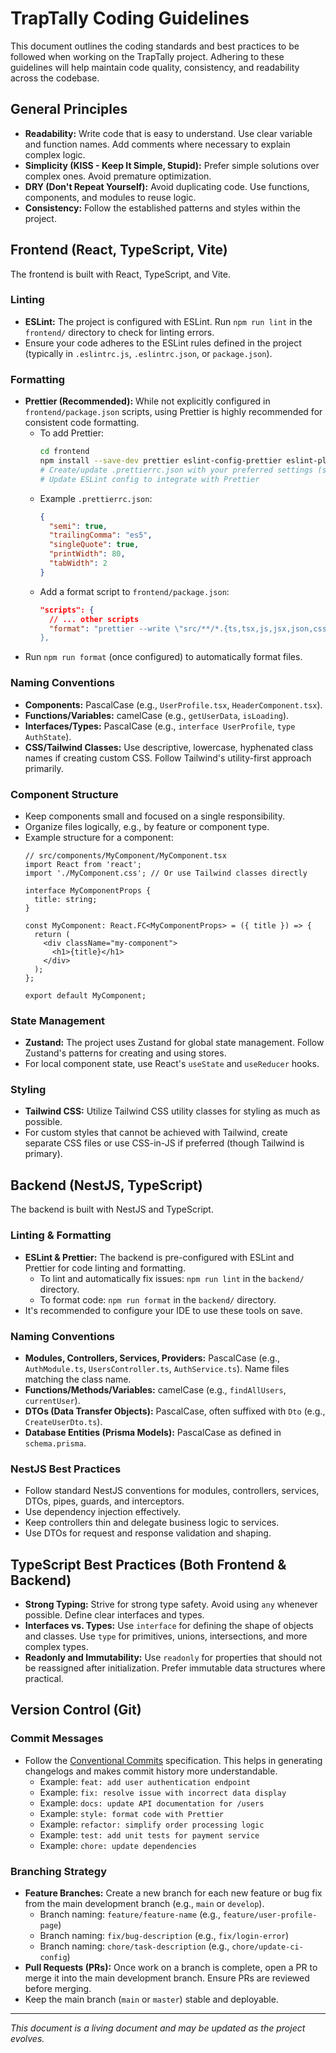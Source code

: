 # TrapTally Coding Guidelines

This document outlines the coding standards and best practices to be followed when working on the TrapTally project. Adhering to these guidelines will help maintain code quality, consistency, and readability across the codebase.

## General Principles

- **Readability:** Write code that is easy to understand. Use clear variable and function names. Add comments where necessary to explain complex logic.
- **Simplicity (KISS - Keep It Simple, Stupid):** Prefer simple solutions over complex ones. Avoid premature optimization.
- **DRY (Don't Repeat Yourself):** Avoid duplicating code. Use functions, components, and modules to reuse logic.
- **Consistency:** Follow the established patterns and styles within the project.

## Frontend (React, TypeScript, Vite)

The frontend is built with React, TypeScript, and Vite.

### Linting
- **ESLint:** The project is configured with ESLint. Run `npm run lint` in the `frontend/` directory to check for linting errors.
- Ensure your code adheres to the ESLint rules defined in the project (typically in `.eslintrc.js`, `.eslintrc.json`, or `package.json`).

### Formatting
- **Prettier (Recommended):** While not explicitly configured in `frontend/package.json` scripts, using Prettier is highly recommended for consistent code formatting.
  - To add Prettier:
    ```bash
    cd frontend
    npm install --save-dev prettier eslint-config-prettier eslint-plugin-prettier
    # Create/update .prettierrc.json with your preferred settings (see example below)
    # Update ESLint config to integrate with Prettier
    ```
  - Example `.prettierrc.json`:
    ```json
    {
      "semi": true,
      "trailingComma": "es5",
      "singleQuote": true,
      "printWidth": 80,
      "tabWidth": 2
    }
    ```
  - Add a format script to `frontend/package.json`:
    ```json
    "scripts": {
      // ... other scripts
      "format": "prettier --write \"src/**/*.{ts,tsx,js,jsx,json,css,md}\"
    },
    ```
- Run `npm run format` (once configured) to automatically format files.

### Naming Conventions
- **Components:** PascalCase (e.g., `UserProfile.tsx`, `HeaderComponent.tsx`).
- **Functions/Variables:** camelCase (e.g., `getUserData`, `isLoading`).
- **Interfaces/Types:** PascalCase (e.g., `interface UserProfile`, `type AuthState`).
- **CSS/Tailwind Classes:** Use descriptive, lowercase, hyphenated class names if creating custom CSS. Follow Tailwind's utility-first approach primarily.

### Component Structure
- Keep components small and focused on a single responsibility.
- Organize files logically, e.g., by feature or component type.
- Example structure for a component:
  ```tsx
  // src/components/MyComponent/MyComponent.tsx
  import React from 'react';
  import './MyComponent.css'; // Or use Tailwind classes directly

  interface MyComponentProps {
    title: string;
  }

  const MyComponent: React.FC<MyComponentProps> = ({ title }) => {
    return (
      <div className="my-component">
        <h1>{title}</h1>
      </div>
    );
  };

  export default MyComponent;
  ```

### State Management
- **Zustand:** The project uses Zustand for global state management. Follow Zustand's patterns for creating and using stores.
- For local component state, use React's `useState` and `useReducer` hooks.

### Styling
- **Tailwind CSS:** Utilize Tailwind CSS utility classes for styling as much as possible.
- For custom styles that cannot be achieved with Tailwind, create separate CSS files or use CSS-in-JS if preferred (though Tailwind is primary).

## Backend (NestJS, TypeScript)

The backend is built with NestJS and TypeScript.

### Linting & Formatting
- **ESLint & Prettier:** The backend is pre-configured with ESLint and Prettier for code linting and formatting.
  - To lint and automatically fix issues: `npm run lint` in the `backend/` directory.
  - To format code: `npm run format` in the `backend/` directory.
- It's recommended to configure your IDE to use these tools on save.

### Naming Conventions
- **Modules, Controllers, Services, Providers:** PascalCase (e.g., `AuthModule.ts`, `UsersController.ts`, `AuthService.ts`). Name files matching the class name.
- **Functions/Methods/Variables:** camelCase (e.g., `findAllUsers`, `currentUser`).
- **DTOs (Data Transfer Objects):** PascalCase, often suffixed with `Dto` (e.g., `CreateUserDto.ts`).
- **Database Entities (Prisma Models):** PascalCase as defined in `schema.prisma`.

### NestJS Best Practices
- Follow standard NestJS conventions for modules, controllers, services, DTOs, pipes, guards, and interceptors.
- Use dependency injection effectively.
- Keep controllers thin and delegate business logic to services.
- Use DTOs for request and response validation and shaping.

## TypeScript Best Practices (Both Frontend & Backend)

- **Strong Typing:** Strive for strong type safety. Avoid using `any` whenever possible. Define clear interfaces and types.
- **Interfaces vs. Types:** Use `interface` for defining the shape of objects and classes. Use `type` for primitives, unions, intersections, and more complex types.
- **Readonly and Immutability:** Use `readonly` for properties that should not be reassigned after initialization. Prefer immutable data structures where practical.

## Version Control (Git)

### Commit Messages
- Follow the [Conventional Commits](https://www.conventionalcommits.org/) specification. This helps in generating changelogs and makes commit history more understandable.
  - Example: `feat: add user authentication endpoint`
  - Example: `fix: resolve issue with incorrect data display`
  - Example: `docs: update API documentation for /users`
  - Example: `style: format code with Prettier`
  - Example: `refactor: simplify order processing logic`
  - Example: `test: add unit tests for payment service`
  - Example: `chore: update dependencies`

### Branching Strategy
- **Feature Branches:** Create a new branch for each new feature or bug fix from the main development branch (e.g., `main` or `develop`).
  - Branch naming: `feature/feature-name` (e.g., `feature/user-profile-page`)
  - Branch naming: `fix/bug-description` (e.g., `fix/login-error`)
  - Branch naming: `chore/task-description` (e.g., `chore/update-ci-config`)
- **Pull Requests (PRs):** Once work on a branch is complete, open a PR to merge it into the main development branch. Ensure PRs are reviewed before merging.
- Keep the main branch (`main` or `master`) stable and deployable.

---
*This document is a living document and may be updated as the project evolves.*
